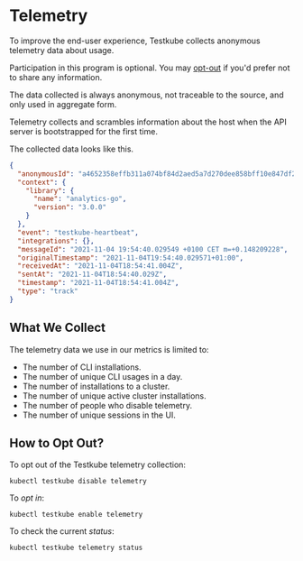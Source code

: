 # Telemetry

To improve the end-user experience, Testkube collects anonymous telemetry data about usage.

Participation in this program is optional. You may [opt-out](#how-to-opt-out) if you'd prefer not to share any information.

The data collected is always anonymous, not traceable to the source, and only used in aggregate form. 

Telemetry collects and scrambles information about the host when the API server is bootstrapped for the first time. 

The collected data looks like this.

```json
{
  "anonymousId": "a4652358effb311a074bf84d2aed5a7d270dee858bff10e847df2a9ea132bb38",
  "context": {
    "library": {
      "name": "analytics-go",
      "version": "3.0.0"
    }
  },
  "event": "testkube-heartbeat",
  "integrations": {},
  "messageId": "2021-11-04 19:54:40.029549 +0100 CET m=+0.148209228",
  "originalTimestamp": "2021-11-04T19:54:40.029571+01:00",
  "receivedAt": "2021-11-04T18:54:41.004Z",
  "sentAt": "2021-11-04T18:54:40.029Z",
  "timestamp": "2021-11-04T18:54:41.004Z",
  "type": "track"
}
```

## **What We Collect**

The telemetry data we use in our metrics is limited to:

 - The number of CLI installations.
 - The number of unique CLI usages in a day.
 - The number of installations to a cluster.
 - The number of unique active cluster installations.
 - The number of people who disable telemetry.
 - The number of unique sessions in the UI.

## **How to Opt Out?**

To opt out of the Testkube telemetry collection:
```
kubectl testkube disable telemetry
```

To *opt in*:
```
kubectl testkube enable telemetry
```

To check the current *status*:
``` 
kubectl testkube telemetry status
```
